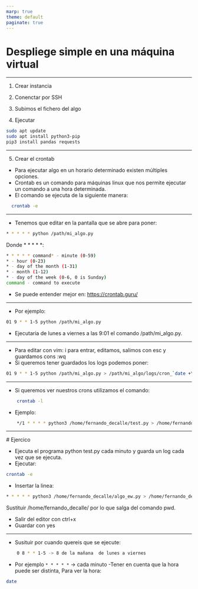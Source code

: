 ```yaml
---
marp: true
theme: default
paginate: true
---
```


<style>
img[alt~="center"] {
  display: block;
  margin: 0 auto;
}
</style>

#  Despliege simple en una máquina virtual

---


1. Crear instancia

2. Conenctar por SSH

3. Subimos el fichero del algo

4. Ejecutar
```bash
sudo apt update
sudo apt install python3-pip
pip3 install pandas requests
```

---

5. Crear el crontab

- Para ejecutar algo en un horario determinado existen múltiples opciones.
- Crontab es un comando para máquinas linux que nos permite ejecutar un comando a una hora determinada.
- El comando se ejecuta de la siguiente manera:
```bash  
  crontab -e
```

---

- Tenemos que editar en la pantalla que se abre para poner:
```bash 
* * * * * python /path/mi_algo.py
```
Donde * * * * *:
```bash
* * * * * command* - minute (0-59)
* - hour (0-23)
* - day of the month (1-31)
* - month (1-12)
* - day of the week (0-6, 0 is Sunday)
command - command to execute
```
- Se puede entender mejor en: https://crontab.guru/


---
- Por ejemplo:
```bash
01 9 * * 1-5 python /path/mi_algo.py
```
- Ejecutaria de lunes a viernes a las 9:01 el comando /path/mi_algo.py.

---

- Para editar con vim: i para entrar, editamos, salimos con esc y guardamos cons :wq
- Si queremos tener guardados los logs podemos poner:
```bash
01 9 * * 1-5 python /path/mi_algo.py > /path/mi_algo/logs/cron_`date +\%Y-\%m-\%d_\%H:\%M:\%S`.log 2>&1
```

---


- Si queremos ver nuestros crons utilizamos el comando:
```bash  
    crontab -l
```

- Ejemplo:
```bash  
    */1 * * * * python3 /home/fernando_decalle/test.py > /home/fernando_decalle/cron_`date +\%Y-\%m-\%d_\%H:\%M:\%S`.log 2>&1 
```



---

# Ejercico
- Ejecuta el programa python test.py cada minuto y guarda un log cada vez que se ejecuta.
- Ejecutar:
```bash
crontab -e
```
- Insertar la linea:
```bash
* * * * * python3 /home/fernando_decalle/algo_ew.py > /home/fernando_decalle/cron_`date +\%Y-\%m-\%d_\%H:\%M:\%S`.log 2>&1
```
Sustituir /home/fernando_decalle/ por lo que salga del comando pwd.
- Salir del editor con ctrl+x
- Guardar con yes


---

- Susituir por cuando quereis que se ejecute: 
```bash
    0 8 * * 1-5 -> 8 de la mañana  de lunes a viernes
```
- Por ejemplo ```* * * * *``` -> cada minuto
-Tener en cuenta que la hora puede ser distinta, Para ver la hora:
```bash
date
```